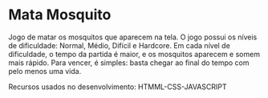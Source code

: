 # Mata Mosquito
 Jogo de matar os mosquitos que aparecem na tela. O jogo possui os níveis de dificuldade: Normal, Médio, Difícil e Hardcore. Em cada nível de dificuldade, o tempo da partida é maior, e os mosquitos aparecem e somem mais rápido. Para vencer, é simples: basta chegar ao final do tempo com pelo menos uma vida.

Recursos usados no desenvolvimento: HTMML-CSS-JAVASCRIPT
